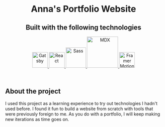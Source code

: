 <!-- README START -->
<br />

<h1 align="center">
  Anna's Portfolio Website
</h1>

<h2 align="center">
  Built with the following technologies
</h2>

<p align="center">
  <a href="https://www.gatsbyjs.com">
    <img alt="Gatsby" src="https://www.gatsbyjs.com/Gatsby-Monogram.svg" width="50"/>
  </a>
  <a href="https://react.dev/">
    <img alt="React" src="https://user-images.githubusercontent.com/25181517/183897015-94a058a6-b86e-4e42-a37f-bf92061753e5.png" width="50"/>
  </a>
  <a href="https://sass-lang.com/">
    <img alt="Sass" src="https://cdn-icons-png.flaticon.com/512/5968/5968358.png" width="65"/>
  </a>
  <a href="https://mdxjs.com/">
    <img alt="MDX" src="https://camo.githubusercontent.com/a1ed609909277603e99737322eba7be62d52eea6428f91678f2a74f2180de507/68747470733a2f2f6d64782d6c6f676f2e6e6f772e7368" width="100"/>
  </a>
  <a href="https://www.framer.com/motion/">
    <img alt="Framer Motion" src="https://camo.githubusercontent.com/179d66ab2b0321726c88a586c4ad38802e7113a3c98c6fd3f0156c01c98cfd14/68747470733a2f2f6672616d657275736572636f6e74656e742e636f6d2f696d616765732f34386861395a52396f5a51475136675a38595566456c50335430412e706e67" width="50"/>
  </a>
<p>

<br />

## About the project

<p>
  I used this project as a learning experience to try out technologies I hadn't used before. I found it fun to build a website from scratch with tools that were previously foreign to me. As you do with a portfolio, I will keep making new iterations as time goes on.
</p>
<!-- README END -->
